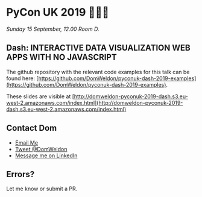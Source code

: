 # PyCon UK 2019 🏴󠁧󠁢󠁷󠁬󠁳󠁿🇪🇺

_Sunday 15 September, 12.00 Room D._

## Dash: INTERACTIVE DATA VISUALIZATION WEB APPS WITH NO JAVASCRIPT

The github repository with the relevant code examples for this talk can be found here: [https://github.com/DomWeldon/pyconuk-dash-2019-examples](https://github.com/DomWeldon/pyconuk-dash-2019-examples).

These slides are visible at [http://domweldon-pyconuk-2019-dash.s3.eu-west-2.amazonaws.com/index.html](http://domweldon-pyconuk-2019-dash.s3.eu-west-2.amazonaws.com/index.html)

## Contact Dom

* [Email Me](mailto:dom.weldon@decisionlab.co.uk)
* [Tweet @DomWeldon](https://twitter.com/DomWeldon)
* [Message me on LinkedIn](https://www.linkedin.com/in/dom-weldon-79a092110?originalSubdomain=uk)

## Errors?

Let me know or submit a PR.
